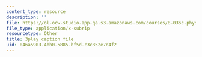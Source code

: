 ```yaml
---
content_type: resource
description: ''
file: https://ol-ocw-studio-app-qa.s3.amazonaws.com/courses/8-03sc-physics-iii-vibrations-and-waves-fall-2016/046a59034bb05885bf5dc3c852e7d4f2_jwh7LqjT4w0.vtt
file_type: application/x-subrip
resourcetype: Other
title: 3play caption file
uid: 046a5903-4bb0-5885-bf5d-c3c852e7d4f2
---
```

